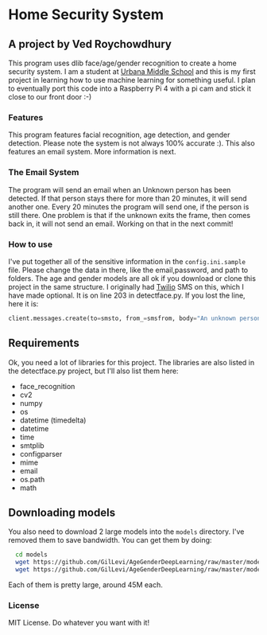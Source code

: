 # Home Security System
## A project by Ved Roychowdhury

This program uses dlib face/age/gender recognition to create a home security system. I am a student at [Urbana Middle School](https://education.fcps.org/ums/home) and this is my first project in learning how to use machine learning for something useful. I plan to eventually port this code into a Raspberry Pi 4 with a pi cam and stick it close to our front door :-)

### Features

This program features facial recognition, age detection, and gender detection. Please note the system is not always 100% accurate :).
This also features an email system. More information is next.

### The Email System

The program will send an email when an Unknown person has been detected. If that person stays there for more than 20 minutes, it will send another one. Every 20 minutes the program will send one, if the person is still there. One problem is that if the unknown exits the frame, then comes back in, it will not send an email. Working on that in the next commit!

### How to use

I've put together all of the sensitive information in the `config.ini.sample` file. Please change the data in there, like the email,password, and path to folders. The age and gender models are all ok if you download or clone this project in the same structure. I originally had [Twilio](https://www.twilio.com) SMS on this, which I have made optional. It is on line 203 in detectface.py. If you
lost the line, here it is:

```python
client.messages.create(to=smsto, from_=smsfrom, body="An unknown person has entered the room. This person is {}. Check your gmail for more info.").format(mygenage)
```

## Requirements

Ok, you need a lot of libraries for this project. The libraries are also listed in the detectface.py project, but I'll also list them here:
  * face_recognition
  * cv2
  * numpy
  * os
  * datetime (timedelta)
  * datetime
  * time
  * smtplib
  * configparser
  * mime
  * email
  * os.path
  * math

## Downloading models
  You also need to download 2 large models into the `models` directory. I've removed them to save bandwidth.
  You can get them by doing:

  ```bash
    cd models
    wget https://github.com/GilLevi/AgeGenderDeepLearning/raw/master/models/age_net.caffemodel 
    wget https://github.com/GilLevi/AgeGenderDeepLearning/raw/master/models/gender_net.caffemodel
  ```

 Each of them is pretty large, around 45M each.



### License
MIT License. Do whatever you want with it!

###


